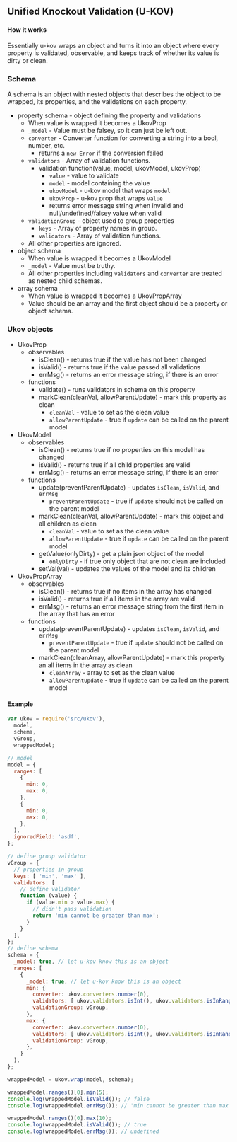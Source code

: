 ## Unified Knockout Validation (U-KOV) ##

#### How it works ####
Essentially u-kov wraps an object and turns it into an object where every property is validated, observable, and keeps track of whether its value is dirty or clean.

### Schema ###
A schema is an object with nested objects that describes the object to be wrapped, its properties, and the validations on each property.

  - property schema - object defining the property and validations
      - When value is wrapped it becomes a UkovProp
      - `_model` - Value must be falsey, so it can just be left out.
      - `converter` - Converter function for converting a string into a bool, number, etc.
          - returns a `new Error` if the conversion failed
      - `validators` - Array of validation functions.
          - validation function(value, model, ukovModel, ukovProp)
              - `value` - value to validate
              - `model` - model containing the value
              - `ukovModel` - u-kov model that wraps `model`
              - `ukovProp` - u-kov prop that wraps `value`
              - returns error message string when invalid and null/undefined/falsey value when valid
      - `validationGroup` - object used to group properties
          - `keys` - Array of property names in group.
          - `validators` - Array of validation functions.
      - All other properties are ignored.
  - object schema
      - When value is wrapped it becomes a UkovModel
      - `_model` - Value must be truthy.
      - All other properties including `validators` and `converter` are treated as nested child schemas.
  - array schema
      - When value is wrapped it becomes a UkovPropArray
      - Value should be an array and the first object should be a property or object schema.

### Ukov objects ###
  - UkovProp
      - observables
          - isClean() - returns true if the value has not been changed
          - isValid() - returns true if the value passed all validations
          - errMsg() - returns an error message string, if there is an error
      - functions
          - validate() - runs validators in schema on this property
          - markClean(cleanVal, allowParentUpdate) - mark this property as clean
              - `cleanVal` - value to set as the clean value
              - `allowParentUpdate` - true if `update` can be called on the parent model
  - UkovModel
      - observables
          - isClean() - returns true if no properties on this model has changed
          - isValid() - returns true if all child properties are valid
          - errMsg() - returns an error message string, if there is an error
      - functions
          - update(preventParentUpdate) - updates `isClean`, `isValid`, and `errMsg`
              - `preventParentUpdate` - true if `update` should not be called on the parent model
          - markClean(cleanVal, allowParentUpdate) - mark this object and all children as clean
              - `cleanVal` - value to set as the clean value
              - `allowParentUpdate` - true if `update` can be called on the parent model
          - getValue(onlyDirty) - get a plain json object of the model
              - `onlyDirty` - if true only object that are not clean are included
          - setVal(val) - updates the values of the model and its children
  - UkovPropArray
      - observables
          - isClean() - returns true if no items in the array has changed
          - isValid() - returns true if all items in the array are valid
          - errMsg() - returns an error message string from the first item in the array that has an error
      - functions
          - update(preventParentUpdate) - updates `isClean`, `isValid`, and `errMsg`
              - `preventParentUpdate` - true if `update` should not be called on the parent model
          - markClean(cleanArray, allowParentUpdate) - mark this property an all items in the array as clean
              - `cleanArray` - array to set as the clean value
              - `allowParentUpdate` - true if `update` can be called on the parent model


#### Example ####
```javascript
var ukov = require('src/ukov'),
  model,
  schema,
  vGroup,
  wrappedModel;

// model
model = {
  ranges: [
    {
      min: 0,
      max: 0,
    },
    {
      min: 0,
      max: 0,
    },
  ],
  ignoredField: 'asdf',
};

// define group validator
vGroup = {
  // properties in group
  keys: [ 'min', 'max' ],
  validators: [
    // define validator
    function (value) {
      if (value.min > value.max) {
        // didn't pass validation
        return 'min cannot be greater than max';
      }
    }
  ],
};
// define schema
schema = {
  _model: true, // let u-kov know this is an object
  ranges: [
    {
      _model: true, // let u-kov know this is an object
      min: {
        converter: ukov.converters.number(0),
        validators: [ ukov.validators.isInt(), ukov.validators.isInRange(-10, 10) ],
        validationGroup: vGroup,
      },
      max: {
        converter: ukov.converters.number(0),
        validators: [ ukov.validators.isInt(), ukov.validators.isInRange(-10, 10) ],
        validationGroup: vGroup,
      },
    }
  ],
};

wrappedModel = ukov.wrap(model, schema);

wrappedModel.ranges()[0].min(5);
console.log(wrappedModel.isValid()); // false
console.log(wrappedModel.errMsg()); // 'min cannot be greater than max'

wrappedModel.ranges()[0].max(10);
console.log(wrappedModel.isValid()); // true
console.log(wrappedModel.errMsg()); // undefined
```
